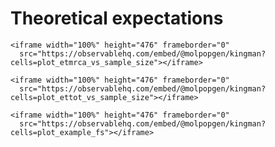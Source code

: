 # Theoretical expectations

```{tabbed} Time to most recent common ancestor
<iframe width="100%" height="476" frameborder="0"
  src="https://observablehq.com/embed/@molpopgen/kingman?cells=plot_etmrca_vs_sample_size"></iframe>
```

```{tabbed} Total time on the tree
<iframe width="100%" height="476" frameborder="0"
  src="https://observablehq.com/embed/@molpopgen/kingman?cells=plot_ettot_vs_sample_size"></iframe>
```

```{tabbed} Allele frequency spectrum
<iframe width="100%" height="476" frameborder="0"
  src="https://observablehq.com/embed/@molpopgen/kingman?cells=plot_example_fs"></iframe>
```
